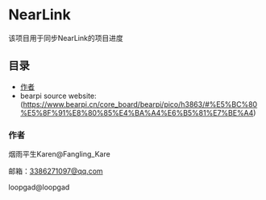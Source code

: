 

# NearLink

该项目用于同步NearLink的项目进度


 
## 目录

- [作者](#作者)
- bearpi source website:(https://www.bearpi.cn/core_board/bearpi/pico/h3863/#%E5%BC%80%E5%8F%91%E8%80%85%E4%BA%A4%E6%B5%81%E7%BE%A4)

### 作者

烟雨平生Karen@Fangling_Kare

邮箱：3386271097@qq.com    

loopgad@loopgad



